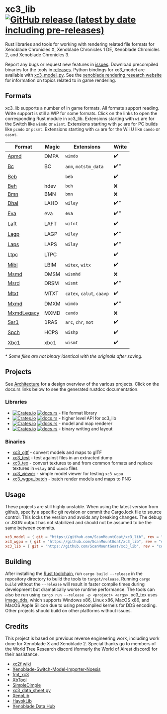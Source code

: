 # xc3_lib [![GitHub release (latest by date including pre-releases)](https://img.shields.io/github/v/release/ScanMountGoat/xc3_lib?include_prereleases)](https://github.com/ScanMountGoat/xc3_lib/releases/latest)
Rust libraries and tools for working with rendering related file formats for Xenoblade Chronicles X, Xenoblade Chronicles 1 DE, Xenoblade Chronicles 2, and Xenoblade Chronicles 3.

Report any bugs or request new features in [issues](https://github.com/ScanMountGoat/xc3_lib/issues). Download precompiled binaries for the tools in [releases](https://github.com/ScanMountGoat/xc3_lib/releases). Python bindings for xc3_model are available with [xc3_model_py](https://github.com/ScanMountGoat/xc3_model_py). See the [xenoblade rendering research website](https://scanmountgoat.github.io/xenoblade-rendering-research/) for information on topics related to in game rendering.

## Formats
xc3_lib supports a number of in game formats. All formats support reading. Write support is still a WIP for some formats. Click on the links to open the corresponding Rust module in xc3_lib. Extensions starting with `wi` are for the Switch like `wimdo` or `wismt`. Extensions starting with `pc` are for PC builds like `pcmdo` or `pcsmt`. Extensions starting with `ca` are for the Wii U like `camdo` or `casmt`.

| Format | Magic | Extensions | Write |
| --- | --- | --- | --- |
| [Apmd](https://github.com/ScanMountGoat/xc3_lib/blob/main/xc3_lib/src/apmd.rs) | DMPA | `wimdo` | ✔️ | 
| [Bc](https://github.com/ScanMountGoat/xc3_lib/blob/main/xc3_lib/src/bc.rs) | BC | `anm`, `motstm_data` |  ✔️* |
| [Beb](https://github.com/ScanMountGoat/xc3_lib/blob/main/xc3_lib/src/beb.rs) | | `beb` |  ✔️ | 
| [Beh](https://github.com/ScanMountGoat/xc3_lib/blob/main/xc3_lib/src/beh.rs) | hdev | `beh` |  ❌ | 
| [Bmn](https://github.com/ScanMountGoat/xc3_lib/blob/main/xc3_lib/src/bmn.rs) | BMN | `bmn` | ❌ | 
| [Dhal](https://github.com/ScanMountGoat/xc3_lib/blob/main/xc3_lib/src/dhal.rs) | LAHD | `wilay` | ✔️* | 
| [Eva](https://github.com/ScanMountGoat/xc3_lib/blob/main/xc3_lib/src/eva.rs) | eva | `eva` | ✔️* | 
| [Laft](https://github.com/ScanMountGoat/xc3_lib/blob/main/xc3_lib/src/laft.rs) | LAFT | `wifnt` | ✔️ | 
| [Lagp](https://github.com/ScanMountGoat/xc3_lib/blob/main/xc3_lib/src/lagp.rs) | LAGP | `wilay` | ✔️* | 
| [Laps](https://github.com/ScanMountGoat/xc3_lib/blob/main/xc3_lib/src/laps.rs) | LAPS | `wilay` | ✔️* | 
| [Ltpc](https://github.com/ScanMountGoat/xc3_lib/blob/main/xc3_lib/src/ltpc.rs) | LTPC | | ✔️ | 
| [Mibl](https://github.com/ScanMountGoat/xc3_lib/blob/main/xc3_lib/src/mibl.rs) | LBIM | `witex`, `witx` | ✔️ | 
| [Msmd](https://github.com/ScanMountGoat/xc3_lib/blob/main/xc3_lib/src/msmd.rs) | DMSM | `wismhd` | ❌ | 
| [Msrd](https://github.com/ScanMountGoat/xc3_lib/blob/main/xc3_lib/src/msrd.rs) | DRSM |  `wismt` | ✔️* |
| [Mtxt](https://github.com/ScanMountGoat/xc3_lib/blob/main/xc3_lib/src/mtxt.rs) | MTXT | `catex`, `calut`, `caavp` | ✔️ | 
| [Mxmd](https://github.com/ScanMountGoat/xc3_lib/blob/main/xc3_lib/src/mxmd.rs) | DMXM | `wimdo` | ✔️* | 
| [MxmdLegacy](https://github.com/ScanMountGoat/xc3_lib/blob/main/xc3_lib/src/mxmd/legacy.rs) | MXMD | `camdo` | ❌ | 
| [Sar1](https://github.com/ScanMountGoat/xc3_lib/blob/main/xc3_lib/src/sar1.rs) | 1RAS | `arc`, `chr`, `mot` | ✔️ | 
| [Spch](https://github.com/ScanMountGoat/xc3_lib/blob/main/xc3_lib/src/spch.rs) | HCPS | `wishp` | ✔️ | 
| [Xbc1](https://github.com/ScanMountGoat/xc3_lib/blob/main/xc3_lib/src/xbc1.rs) | xbc1 | `wismt` | ✔️ | 

\* *Some files are not binary identical with the originals after saving.*

## Projects
See [Architecture](https://github.com/ScanMountGoat/xc3_lib/blob/main/ARCHITECTURE.md) for a design overview of the various projects. 
Click on the docs.rs links below to see the generated rustdoc documentation.

### Libraries
- [![Crates.io](https://img.shields.io/crates/v/xc3_lib.svg?label=xc3_lib)](https://crates.io/crates/xc3_lib) [![docs.rs](https://docs.rs/xc3_lib/badge.svg)](https://docs.rs/xc3_lib/) - file format library
- [![Crates.io](https://img.shields.io/crates/v/xc3_model.svg?label=xc3_model)](https://crates.io/crates/xc3_model) [![docs.rs](https://docs.rs/xc3_model/badge.svg)](https://docs.rs/xc3_model/) - higher level API for xc3_lib
- [![Crates.io](https://img.shields.io/crates/v/xc3_wgpu.svg?label=xc3_wgpu)](https://crates.io/crates/xc3_wgpu) [![docs.rs](https://docs.rs/xc3_wgpu/badge.svg)](https://docs.rs/xc3_wgpu/) - model and map renderer
- [![Crates.io](https://img.shields.io/crates/v/xc3_write.svg?label=xc3_write)](https://crates.io/crates/xc3_write) [![docs.rs](https://docs.rs/xc3_write/badge.svg)](https://docs.rs/xc3_write/) - binary writing and layout

### Binaries
- [xc3_gltf](https://github.com/ScanMountGoat/xc3_lib/tree/main/xc3_gltf) - convert models and maps to glTF
- [xc3_test](https://github.com/ScanMountGoat/xc3_lib/tree/main/xc3_test) - test against files in an extracted dump
- [xc3_tex](https://github.com/ScanMountGoat/xc3_lib/tree/main/xc3_tex) - convert textures to and from common formats and replace textures in `wilay` and `wimdo` files
- [xc3_viewer](https://github.com/ScanMountGoat/xc3_lib/tree/main/xc3_viewer) - simple model viewer for testing `xc3_wgpu`
- [xc3_wgpu_batch](https://github.com/ScanMountGoat/xc3_lib/tree/main/xc3_wgpu_batch) - batch render models and maps to PNG

## Usage
These projects are still highly unstable. When using the latest version from github, specify a specific git revision or commit the Cargo.lock file to source control. This locks the version and avoids any breaking changes. The debug or JSON output has not stabilized and should not be assumed to be the same between commits.

```toml
xc3_model = { git = "https://github.com/ScanMountGoat/xc3_lib", rev = "commit_hash" }
xc3_wgpu = { git = "https://github.com/ScanMountGoat/xc3_lib", rev = "commit_hash" }
xc3_lib = { git = "https://github.com/ScanMountGoat/xc3_lib", rev = "commit_hash" }
```

## Building
After installing the [Rust toolchain](https://www.rust-lang.org/tools/install), run `cargo build --release` in the repository directory to build the tools to `target/release`.
Running `cargo build` without the `--release` will result in faster compile times during development but dramatically worse runtime performance. The tools can also be run using `cargo run --release -p <project> <args>`. xc3_tex uses [image_dds](https://github.com/ScanMountGoat/image_dds), which supports Windows x86, Linux x86, MacOS x86, and MacOS Apple Silicon due to using precompiled kernels for DDS encoding. Other projects should build on other platforms without issues.

## Credits
This project is based on previous reverse engineering work, including work done for Xenoblade X and Xenoblade 2.
Special thanks go to members of the World Tree Research discord (formerly the World of Alrest discord) for their assistance.
* [xc2f wiki](https://github.com/atnavon/xc2f/wiki)
* [Xenoblade-Switch-Model-Importer-Noesis](https://github.com/Turk645/Xenoblade-Switch-Model-Importer-Noesis)
* [fmt_xc3](https://github.com/Joschuka/fmt_xc3)
* [XbTool](https://github.com/AlexCSDev/XbTool)
* [SimpleDimple](https://github.com/modeco80/SimpleDimple)
* [xc3_data_sheet.py](https://gist.github.com/RoccoDev/935c43c98384115f56dd3af57667b030)
* [XenoLib](https://github.com/PredatorCZ/XenoLib)
* [HavokLib](https://github.com/PredatorCZ/HavokLib)
* [Xenoblade Data Hub](https://xenobladedata.github.io/)
